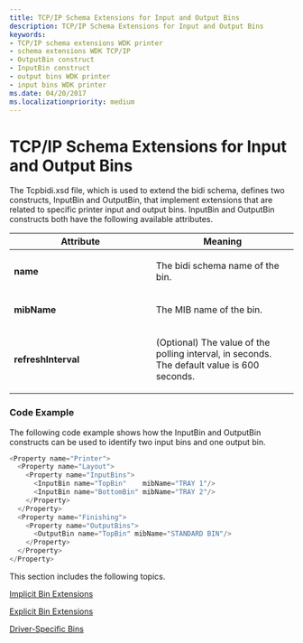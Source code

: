 ```yaml
---
title: TCP/IP Schema Extensions for Input and Output Bins
description: TCP/IP Schema Extensions for Input and Output Bins
keywords:
- TCP/IP schema extensions WDK printer
- schema extensions WDK TCP/IP
- OutputBin construct
- InputBin construct
- output bins WDK printer
- input bins WDK printer
ms.date: 04/20/2017
ms.localizationpriority: medium
---
```


# TCP/IP Schema Extensions for Input and Output Bins


The Tcpbidi.xsd file, which is used to extend the bidi schema, defines two constructs, InputBin and OutputBin, that implement extensions that are related to specific printer input and output bins. InputBin and OutputBin constructs both have the following available attributes.

<table>
<colgroup>
<col width="50%" />
<col width="50%" />
</colgroup>
<thead>
<tr class="header">
<th>Attribute</th>
<th>Meaning</th>
</tr>
</thead>
<tbody>
<tr class="odd">
<td><p><strong>name</strong></p></td>
<td><p>The bidi schema name of the bin.</p></td>
</tr>
<tr class="even">
<td><p><strong>mibName</strong></p></td>
<td><p>The MIB name of the bin.</p></td>
</tr>
<tr class="odd">
<td><p><strong>refreshInterval</strong></p></td>
<td><p>(Optional) The value of the polling interval, in seconds. The default value is 600 seconds.</p></td>
</tr>
</tbody>
</table>

 

### Code Example

The following code example shows how the InputBin and OutputBin constructs can be used to identify two input bins and one output bin.

```cpp
<Property name="Printer">
  <Property name="Layout">
    <Property name="InputBins">
      <InputBin name="TopBin"    mibName="TRAY 1"/>
      <InputBin name="BottomBin" mibName="TRAY 2"/>
    </Property>
  </Property>
  <Property name="Finishing">
    <Property name="OutputBins">
      <OutputBin name="TopBin" mibName="STANDARD BIN"/>
    </Property>
  </Property>
</Property>
```

This section includes the following topics.

[Implicit Bin Extensions](implicit-bin-extensions.md)

[Explicit Bin Extensions](explicit-bin-extensions.md)

[Driver-Specific Bins](driver-specific-bins.md)

 

 




